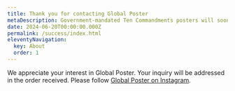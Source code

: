```yaml
---
title: Thank you for contacting Global Poster
metaDescription: Government-mandated Ten Commandments posters will soon be available.
date: 2024-06-20T00:00:00.000Z
permalink: /success/index.html
eleventyNavigation:
  key: About
  order: 1
---
```


We appreciate your interest in Global Poster.
Your inquiry will be addressed in the order received.
Please follow [Global Poster on Instagram](https://www.instagram.com/globalposterla/).
